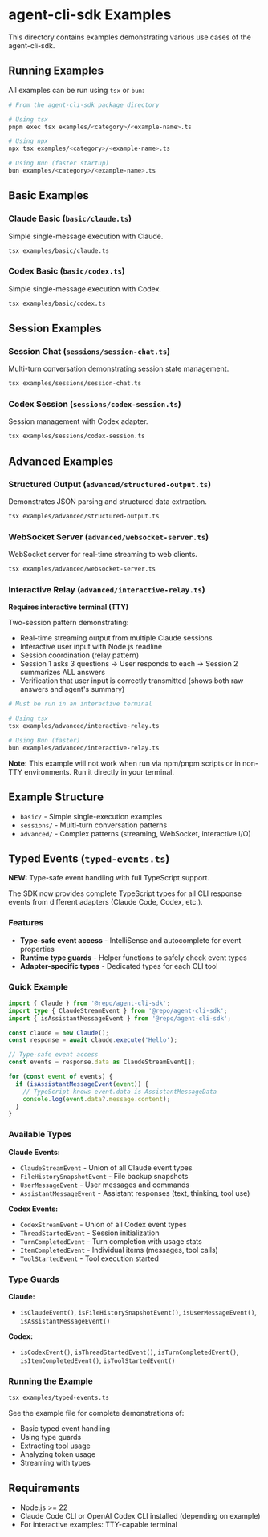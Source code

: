 # agent-cli-sdk Examples

This directory contains examples demonstrating various use cases of the agent-cli-sdk.

## Running Examples

All examples can be run using `tsx` or `bun`:

```bash
# From the agent-cli-sdk package directory

# Using tsx
pnpm exec tsx examples/<category>/<example-name>.ts

# Using npx
npx tsx examples/<category>/<example-name>.ts

# Using Bun (faster startup)
bun examples/<category>/<example-name>.ts
```

## Basic Examples

### Claude Basic (`basic/claude.ts`)

Simple single-message execution with Claude.

```bash
tsx examples/basic/claude.ts
```

### Codex Basic (`basic/codex.ts`)

Simple single-message execution with Codex.

```bash
tsx examples/basic/codex.ts
```

## Session Examples

### Session Chat (`sessions/session-chat.ts`)

Multi-turn conversation demonstrating session state management.

```bash
tsx examples/sessions/session-chat.ts
```

### Codex Session (`sessions/codex-session.ts`)

Session management with Codex adapter.

```bash
tsx examples/sessions/codex-session.ts
```

## Advanced Examples

### Structured Output (`advanced/structured-output.ts`)

Demonstrates JSON parsing and structured data extraction.

```bash
tsx examples/advanced/structured-output.ts
```

### WebSocket Server (`advanced/websocket-server.ts`)

WebSocket server for real-time streaming to web clients.

```bash
tsx examples/advanced/websocket-server.ts
```

### Interactive Relay (`advanced/interactive-relay.ts`)

**Requires interactive terminal (TTY)**

Two-session pattern demonstrating:
- Real-time streaming output from multiple Claude sessions
- Interactive user input with Node.js readline
- Session coordination (relay pattern)
- Session 1 asks 3 questions → User responds to each → Session 2 summarizes ALL answers
- Verification that user input is correctly transmitted (shows both raw answers and agent's summary)

```bash
# Must be run in an interactive terminal

# Using tsx
tsx examples/advanced/interactive-relay.ts

# Using Bun (faster)
bun examples/advanced/interactive-relay.ts
```

**Note:** This example will not work when run via npm/pnpm scripts or in non-TTY environments. Run it directly in your terminal.

## Example Structure

- `basic/` - Simple single-execution examples
- `sessions/` - Multi-turn conversation patterns
- `advanced/` - Complex patterns (streaming, WebSocket, interactive I/O)

## Typed Events (`typed-events.ts`)

**NEW:** Type-safe event handling with full TypeScript support.

The SDK now provides complete TypeScript types for all CLI response events from different adapters (Claude Code, Codex, etc.).

### Features

- **Type-safe event access** - IntelliSense and autocomplete for event properties
- **Runtime type guards** - Helper functions to safely check event types
- **Adapter-specific types** - Dedicated types for each CLI tool

### Quick Example

```typescript
import { Claude } from '@repo/agent-cli-sdk';
import type { ClaudeStreamEvent } from '@repo/agent-cli-sdk';
import { isAssistantMessageEvent } from '@repo/agent-cli-sdk';

const claude = new Claude();
const response = await claude.execute('Hello');

// Type-safe event access
const events = response.data as ClaudeStreamEvent[];

for (const event of events) {
  if (isAssistantMessageEvent(event)) {
    // TypeScript knows event.data is AssistantMessageData
    console.log(event.data?.message.content);
  }
}
```

### Available Types

**Claude Events:**
- `ClaudeStreamEvent` - Union of all Claude event types
- `FileHistorySnapshotEvent` - File backup snapshots
- `UserMessageEvent` - User messages and commands
- `AssistantMessageEvent` - Assistant responses (text, thinking, tool use)

**Codex Events:**
- `CodexStreamEvent` - Union of all Codex event types
- `ThreadStartedEvent` - Session initialization
- `TurnCompletedEvent` - Turn completion with usage stats
- `ItemCompletedEvent` - Individual items (messages, tool calls)
- `ToolStartedEvent` - Tool execution started

### Type Guards

**Claude:**
- `isClaudeEvent()`, `isFileHistorySnapshotEvent()`, `isUserMessageEvent()`, `isAssistantMessageEvent()`

**Codex:**
- `isCodexEvent()`, `isThreadStartedEvent()`, `isTurnCompletedEvent()`, `isItemCompletedEvent()`, `isToolStartedEvent()`

### Running the Example

```bash
tsx examples/typed-events.ts
```

See the example file for complete demonstrations of:
- Basic typed event handling
- Using type guards
- Extracting tool usage
- Analyzing token usage
- Streaming with types

## Requirements

- Node.js >= 22
- Claude Code CLI or OpenAI Codex CLI installed (depending on example)
- For interactive examples: TTY-capable terminal
